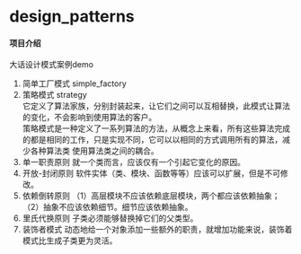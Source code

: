 # design_patterns

#### 项目介绍
大话设计模式案例demo

1. 简单工厂模式 simple_factory
2. 策略模式 strategy  
   它定义了算法家族，分别封装起来，让它们之间可以互相替换，此模式让算法的变化，不会影响到使用算法的客户。  
   策略模式是一种定义了一系列算法的方法，从概念上来看，所有这些算法完成的都是相同的工作，只是实现不同，它可以以相同的方式调用所有的算法，减少各种算法类
   使用算法类之间的耦合。
3. 单一职责原则
   就一个类而言，应该仅有一个引起它变化的原因。
4. 开放-封闭原则
   软件实体（类、模块、函数等等）应该可以扩展，但是不可修改。
5. 依赖倒转原则
   （1）高层模块不应该依赖底层模块，两个都应该依赖抽象；
   （2）抽象不应该依赖细节。细节应该依赖抽象。
6. 里氏代换原则
   子类必须能够替换掉它们的父类型。
7. 装饰者模式
   动态地给一个对象添加一些额外的职责，就增加功能来说，装饰着模式比生成子类更为灵活。
   
